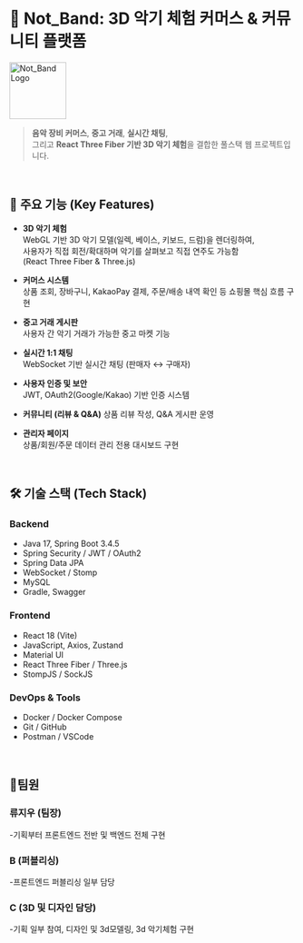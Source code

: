 # 🎵 Not_Band: 3D 악기 체험 커머스 & 커뮤니티 플랫폼

<p align="left">
  <img src="https://github.com/user-attachments/assets/259766c8-1abf-4a7c-b64b-5656d5ab85e1" alt="Not_Band Logo" width="100"/>
</p>

> **음악 장비 커머스**, **중고 거래**, **실시간 채팅**,  
> 그리고 **React Three Fiber 기반 3D 악기 체험**을 결합한 풀스택 웹 프로젝트입니다.

<br/>

## 📍 주요 기능 (Key Features)

- **3D 악기 체험**  
  WebGL 기반 3D 악기 모델(일렉, 베이스, 키보드, 드럼)을 렌더링하여,  
  사용자가 직접 회전/확대하며 악기를 살펴보고 직접 연주도 가능함  
  (React Three Fiber & Three.js)

- **커머스 시스템**  
  상품 조회, 장바구니, KakaoPay 결제, 주문/배송 내역 확인 등 쇼핑몰 핵심 흐름 구현

- **중고 거래 게시판**  
  사용자 간 악기 거래가 가능한 중고 마켓 기능

- **실시간 1:1 채팅**  
  WebSocket 기반 실시간 채팅 (판매자 ↔ 구매자)

- **사용자 인증 및 보안**  
  JWT, OAuth2(Google/Kakao) 기반 인증 시스템

- **커뮤니티 (리뷰 & Q&A)** 
  상품 리뷰 작성, Q&A 게시판 운영

- **관리자 페이지**  
  상품/회원/주문 데이터 관리 전용 대시보드 구현

<br/>

## 🛠️ 기술 스택 (Tech Stack)

### Backend
- Java 17, Spring Boot 3.4.5
- Spring Security / JWT / OAuth2
- Spring Data JPA
- WebSocket / Stomp
- MySQL
- Gradle, Swagger

### Frontend
- React 18 (Vite)
- JavaScript, Axios, Zustand
- Material UI
- React Three Fiber / Three.js
- StompJS / SockJS

### DevOps & Tools
- Docker / Docker Compose
- Git / GitHub
- Postman / VSCode

<br/>

## 👥팀원
### 류지우 (팀장)
-기획부터 프론트엔드 전반 및 백엔드 전체 구현
### B (퍼블리싱)
-프론트엔드 퍼블리싱 일부 담당
### C (3D 및 디자인 담당)
-기획 일부 참여, 디자인 및 3d모델링, 3d 악기체험 구현
